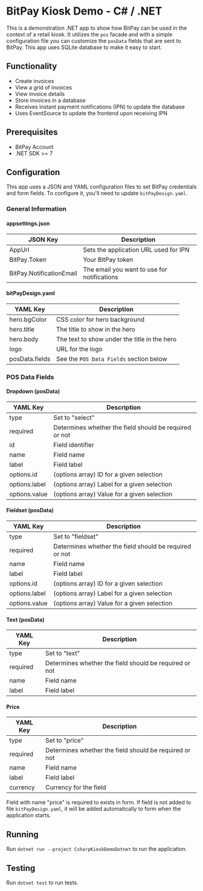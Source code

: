 # BitPay Kiosk Demo - C# / .NET

This is a demonstration .NET app to show how BitPay can be used in the
context of a retail kiosk. It utilizes the `pos` facade and with a simple
configuration file you can customize the `posData` fields that are sent to
BitPay. This app uses SQLite database to make it easy to start.

## Functionality

- Create invoices
- View a grid of invoices
- View invoice details
- Store invoices in a database
- Receives instant payment notifications (IPN) to update the database
- Uses EventSource to update the frontend upon receiving IPN

## Prerequisites

- BitPay Account
- .NET SDK >= 7

## Configuration

This app uses a JSON and YAML configuration files to set BitPay credentials and form fields. 
To configure it, you'll need to update `bitPayDesign.yaml`.

### General Information

#### appsettings.json

| JSON Key                                | Description                                             |
|-----------------------------------------| ------------------------------------------------------- |
| AppUrl                                  | Sets the application URL used for IPN                   |
| BitPay.Token                            | Your BitPay token                                       |
| BitPay.NotificationEmail                | The email you want to use for notifications             |

#### bitPayDesign.yaml

| YAML Key                                | Description                                             |
|-----------------------------------------| ------------------------------------------------------- |
| hero.bgColor                            | CSS color for hero background                           |
| hero.title                              | The title to show in the hero                           |
| hero.body                               | The text to show under the title in the hero            |
| logo                                    | URL for the logo                                        |
| posData.fields                          | See the `POS Data Fields` section below                 |

### POS Data Fields

#### Dropdown (posData)

| YAML Key                                | Description                                            |
|-----------------------------------------| ------------------------------------------------------ |
| type                                    | Set to "select"                                        |
| required                                | Determines whether the field should be required or not |
| id                                      | Field identifier                                       |
| name                                    | Field name                                             |
| label                                   | Field label                                            |
| options.id                              | (options array) ID for a given selection               |
| options.label                           | (options array) Label for a given selection            |
| options.value                           | (options array) Value for a given selection            |

#### Fieldset (posData)

| YAML Key                                | Description                                            |
|-----------------------------------------| ------------------------------------------------------ |
| type                                    | Set to "fieldset"                                      |
| required                                | Determines whether the field should be required or not |
| name                                    | Field name                                             |
| label                                   | Field label                                            |
| options.id                              | (options array) ID for a given selection               |
| options.label                           | (options array) Label for a given selection            |
| options.value                           | (options array) Value for a given selection            |

#### Text (posData)

| YAML Key                                | Description                                            |
|-----------------------------------------| ------------------------------------------------------ |
| type                                    | Set to "text"                                          |
| required                                | Determines whether the field should be required or not |
| name                                    | Field name                                             |
| label                                   | Field label                                            |

#### Price

| YAML Key                                | Description                                            |
|-----------------------------------------| ------------------------------------------------------ |
| type                                    | Set to "price"                                         |
| required                                | Determines whether the field should be required or not |
| name                                    | Field name                                             |
| label                                   | Field label                                            |
| currency                                | Currency for the field                                 |

Field with name "price" is required to exists in form. 
If field is not added to file `bitPayDesign.yaml`, it will be added automatically to form when the application starts.

## Running

Run `dotnet run --project CsharpKioskDemoDotnet` to run the application.

## Testing

Run `dotnet test` to run tests.